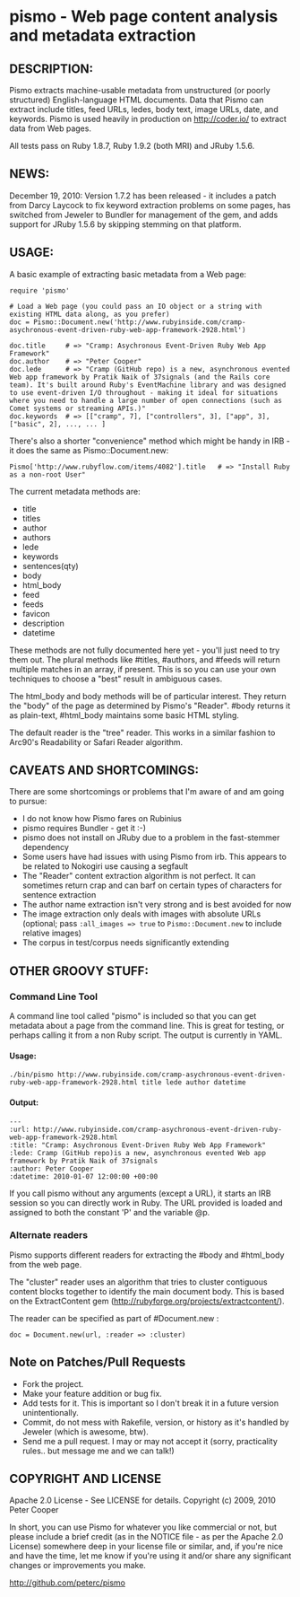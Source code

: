 # pismo - Web page content analysis and metadata extraction

## DESCRIPTION:

Pismo extracts machine-usable metadata from unstructured (or poorly structured) English-language HTML documents.
Data that Pismo can extract include titles, feed URLs, ledes, body text, image URLs, date, and keywords.
Pismo is used heavily in production on http://coder.io/ to extract data from Web pages.

All tests pass on Ruby 1.8.7, Ruby 1.9.2 (both MRI) and JRuby 1.5.6.

## NEWS:

December 19, 2010: Version 1.7.2 has been released - it includes a patch from Darcy Laycock to fix keyword extraction problems on some pages, has switched from Jeweler to Bundler for management of the gem, and adds support for JRuby 1.5.6 by skipping stemming on that platform.

## USAGE:

A basic example of extracting basic metadata from a Web page:

    require 'pismo'

    # Load a Web page (you could pass an IO object or a string with existing HTML data along, as you prefer)
    doc = Pismo::Document.new('http://www.rubyinside.com/cramp-asychronous-event-driven-ruby-web-app-framework-2928.html')

    doc.title     # => "Cramp: Asychronous Event-Driven Ruby Web App Framework"
    doc.author    # => "Peter Cooper"
    doc.lede      # => "Cramp (GitHub repo) is a new, asynchronous evented Web app framework by Pratik Naik of 37signals (and the Rails core team). It's built around Ruby's EventMachine library and was designed to use event-driven I/O throughout - making it ideal for situations where you need to handle a large number of open connections (such as Comet systems or streaming APIs.)"
    doc.keywords  # => [["cramp", 7], ["controllers", 3], ["app", 3], ["basic", 2], ..., ... ]

There's also a shorter "convenience" method which might be handy in IRB - it does the same as Pismo::Document.new:

    Pismo['http://www.rubyflow.com/items/4082'].title   # => "Install Ruby as a non-root User"

The current metadata methods are:

* title
* titles
* author
* authors
* lede
* keywords
* sentences(qty)
* body
* html_body
* feed
* feeds
* favicon
* description
* datetime

These methods are not fully documented here yet - you'll just need to try them out. The plural methods like #titles, #authors, and #feeds will return multiple matches in an array, if present. This is so you can use your own techniques to choose a "best" result in ambiguous cases.

The html_body and body methods will be of particular interest. They return the "body" of the page as determined by Pismo's "Reader". #body returns it as plain-text, #html_body maintains some basic HTML styling.

The default reader is the "tree" reader. This works in a similar fashion to Arc90's Readability or Safari Reader algorithm.


## CAVEATS AND SHORTCOMINGS:

There are some shortcomings or problems that I'm aware of and am going to pursue:

* I do not know how Pismo fares on Rubinius
* pismo requires Bundler - get it :-)
* pismo does not install on JRuby due to a problem in the fast-stemmer dependency
* Some users have had issues with using Pismo from irb. This appears to be related to Nokogiri use causing a segfault
* The "Reader" content extraction algorithm is not perfect. It can sometimes return crap and can barf on certain types of characters for sentence extraction
* The author name extraction isn't very strong and is best avoided for now
* The image extraction only deals with images with absolute URLs (optional; pass `:all_images => true` to `Pismo::Document.new` to include relative images)
* The corpus in test/corpus needs significantly extending

## OTHER GROOVY STUFF:

### Command Line Tool

A command line tool called "pismo" is included so that you can get metadata about a page from the command line. This is
great for testing, or perhaps calling it from a non Ruby script. The output is currently in YAML.

#### Usage:

    ./bin/pismo http://www.rubyinside.com/cramp-asychronous-event-driven-ruby-web-app-framework-2928.html title lede author datetime

#### Output:

    ---
    :url: http://www.rubyinside.com/cramp-asychronous-event-driven-ruby-web-app-framework-2928.html
    :title: "Cramp: Asychronous Event-Driven Ruby Web App Framework"
    :lede: Cramp (GitHub repo)is a new, asynchronous evented Web app framework by Pratik Naik of 37signals
    :author: Peter Cooper
    :datetime: 2010-01-07 12:00:00 +00:00

If you call pismo without any arguments (except a URL), it starts an IRB session so you can directly work in Ruby. The URL provided is loaded
and assigned to both the constant 'P' and the variable @p.

### Alternate readers

Pismo supports different readers for extracting the #body and #html_body from the web page.

The "cluster" reader uses an algorithm that tries to cluster contiguous content blocks together to identify the main document body.  This is based on the ExtractContent gem (http://rubyforge.org/projects/extractcontent/).

The reader can be specified as part of #Document.new :

    doc = Document.new(url, :reader => :cluster)


## Note on Patches/Pull Requests

* Fork the project.
* Make your feature addition or bug fix.
* Add tests for it. This is important so I don't break it in a future version unintentionally.
* Commit, do not mess with Rakefile, version, or history as it's handled by Jeweler (which is awesome, btw).
* Send me a pull request. I may or may not accept it (sorry, practicality rules.. but message me and we can talk!)

## COPYRIGHT AND LICENSE

Apache 2.0 License - See LICENSE for details.
Copyright (c) 2009, 2010 Peter Cooper

In short, you can use Pismo for whatever you like commercial or not, but please include a brief credit (as in the NOTICE file - as per the Apache 2.0 License) somewhere deep in your license file or similar, and, if you're nice and have the time, let me know if you're using it and/or share any significant changes or improvements you make.

http://github.com/peterc/pismo
